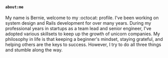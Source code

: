 #### `about:me`

My name is Bernie, welcome to my :octocat: profile. I've been working on system design and Rails development for over many years. During my professional years in startups as a team lead and senior engineer, I've adopted various skillsets to keep up the growth of unicorn companies. My philosophy in life is that keeping a beginner's mindset, staying grateful, and helping others are the keys to success. However, I try to do all three things and stumble along the way.
